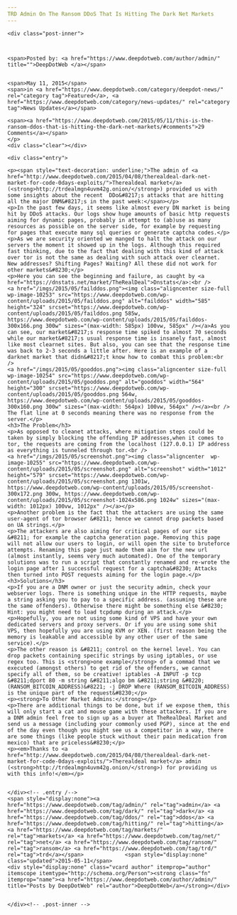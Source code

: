 ```yaml
---
TRD Admin On The Ransom DDoS That Is Hitting The Dark Net Markets
---
```

<article class="post-listing post-10252 post type-post status-publish format-standard has-post-thumbnail hentry  tag-admin tag-dark tag-ddos tag-hitting tag-markets tag-net tag-ransom tag-trd">
    
    <div class="post-inner">
    
    
        
    <span>Posted by: <a href="https://www.deepdotweb.com/author/admin/" title="">DeepDotWeb </a></span>
    
    
    <span>May 11, 2015</span>
    <span>in <a href="https://www.deepdotweb.com/category/deepdot-news/" rel="category tag">Featured</a>, <a href="https://www.deepdotweb.com/category/news-updates/" rel="category tag">News Updates</a></span>
    
    <span><a href="https://www.deepdotweb.com/2015/05/11/this-is-the-ransom-ddos-that-is-hitting-the-dark-net-markets/#comments">29 Comments</a></span>
    </p>
    <div class="clear"></div>
    
    <div class="entry">
    
    <p><span style="text-decoration: underline;">The admin of <a href="http://www.deepdotweb.com/2015/04/08/therealdeal-dark-net-market-for-code-0days-exploits/">Therealdeal market</a> (<strong>http://trdealmgn4uvm42g.onion/</strong>) provided us with some insights about the recent  DDo&#8217;s attacks that are hitting all the major DNM&#8217;s in the past week:</span></p>
    <p>In the past few days, it seems like almost every DN market is being hit by DDoS attacks. Our logs show huge amounts of basic http requests aiming for dynamic pages, probably in attempt to (ab)use as many resources as possible on the server side, for example by requesting for pages that execute many sql queries or generate captcha codes.</p>
    <p>As we are security oriented we manged to halt the attack on our servers the moment it showed up in the logs. Although this required fast thinking, due to the fact that dealing with this kind of attack over tor is not the same as dealing with such attack over clearnet. New addresses? Shifting Pages? Waiting? All these did not work for other markets&#8230;</p>
    <p>Here you can see the beginning and failure, as caught by <a href="https://dnstats.net/market/TheRealDeal">Dnstats</a>:<br />
    <a href="/imgs/2015/05/failddos.png"><img class="aligncenter size-full wp-image-10253" src="https://www.deepdotweb.com/wp-content/uploads/2015/05/failddos.png" alt="failddos" width="585" height="324" srcset="https://www.deepdotweb.com/wp-content/uploads/2015/05/failddos.png 585w, https://www.deepdotweb.com/wp-content/uploads/2015/05/failddos-300x166.png 300w" sizes="(max-width: 585px) 100vw, 585px" /></a>As you can see, our market&#8217;s response time spiked to almost 70 seconds while our market&#8217;s usual response time is insanely fast, almost like most clearnet sites. But also, you can see that the response time was back to 2-3 seconds a little after. Here is an example of a darknet market that didn&#8217;t know how to combat this problem:<br />
    <a href="/imgs/2015/05/gooddos.png"><img class="aligncenter size-full wp-image-10254" src="https://www.deepdotweb.com/wp-content/uploads/2015/05/gooddos.png" alt="gooddos" width="564" height="300" srcset="https://www.deepdotweb.com/wp-content/uploads/2015/05/gooddos.png 564w, https://www.deepdotweb.com/wp-content/uploads/2015/05/gooddos-300x160.png 300w" sizes="(max-width: 564px) 100vw, 564px" /></a><br />
    The flat line at 0 seconds meaning there was no response from the server.</p>
    <h3>The Problem</h3>
    <p>As opposed to cleanet attacks, where mitigation steps could be taken by simply blocking the offending IP addresses,when it comes to tor, the requests are coming from the localhost (127.0.0.1) IP address as everything is tunneled through tor.<br />
    <a href="/imgs/2015/05/screenshot.png"><img class="aligncenter  wp-image-10255" src="https://www.deepdotweb.com/wp-content/uploads/2015/05/screenshot.png" alt="screenshot" width="1012" height="579" srcset="https://www.deepdotweb.com/wp-content/uploads/2015/05/screenshot.png 1301w, https://www.deepdotweb.com/wp-content/uploads/2015/05/screenshot-300x172.png 300w, https://www.deepdotweb.com/wp-content/uploads/2015/05/screenshot-1024x586.png 1024w" sizes="(max-width: 1012px) 100vw, 1012px" /></a></p>
    <p>Another problem is the fact that the attackers are using the same user-agent of tor browser &#8211; hence we cannot drop packets based on UA strings.</p>
    <p>The attackers are also aiming for critical pages of our site &#8211; for example the captcha generation page. Removing this page will not allow our users to login, or will open the site to bruteforce attempts. Renaming this page just made them aim for the new url (almost instantly, seems very much automated). One of the temporary solutions was to run a script that constantly renamed and re-wrote the login page after 1 successful request for a captcha&#8230; Attacks then turned into POST requests aiming for the login page.</p>
    <h3>Solutions</h3>
    <p>If you are a DNM owner or just the security admin, check your webserver logs. There is something unique in the HTTP requests, maybe a string asking you to pay to a specific address. (assuming these are the same offenders). Otherwise there might be something else &#8230; Hint: you might need to load tcpdump during an attack.</p>
    <p>Hopefully, you are not using some kind of VPS and have your own dedicated servers and proxy servers. Or if you are using some shit VPS, then hopefully you are using KVM or XEN. (first reason being the memory is leakable and accessible by any other user of the same service).</p>
    <p>The other reason is &#8211; control on the kernel level. You can drop packets containing specific strings by using iptables, or use regex too. This is <strong>one example</strong> of a commad that we executed (amongst others) to get rid of the offenders, we cannot specify all of them, so be creative! iptables -A INPUT -p tcp &#8211;dport 80 -m string &#8211;algo bm &#8211;string &#8220;(RANSOM_BITCOIN_ADDRESS)&#8221; -j DROP Where (RANSOM_BITCOIN_ADDRESS) is the unique part of the request&#8230;</p>
    <p><strong>To Other Market Admins:</strong></p>
    <p>There are additional things to be done, but if we expose them, this will only start a cat and mouse game with these attackers. If you are a DNM admin feel free to sign up as a buyer at TheRealDeal Market and send us a message (including your commonly used PGP), since at the end of the day even though you might see us a competitor in a way, there are some things (like people stuck without their pain medication from mexico) that are priceless&#8230;</p>
    <p><em>Thanks to <a href="http://www.deepdotweb.com/2015/04/08/therealdeal-dark-net-market-for-code-0days-exploits/">Therealdeal market</a> admin (<strong>http://trdealmgn4uvm42g.onion/</strong>) for providing us with this info!</em></p>
    
    
    </div><!-- .entry /-->
    <span style="display:none"><a href="https://www.deepdotweb.com/tag/admin/" rel="tag">admin</a> <a href="https://www.deepdotweb.com/tag/dark/" rel="tag">dark</a> <a href="https://www.deepdotweb.com/tag/ddos/" rel="tag">ddos</a> <a href="https://www.deepdotweb.com/tag/hitting/" rel="tag">hitting</a> <a href="https://www.deepdotweb.com/tag/markets/" rel="tag">markets</a> <a href="https://www.deepdotweb.com/tag/net/" rel="tag">net</a> <a href="https://www.deepdotweb.com/tag/ransom/" rel="tag">ransom</a> <a href="https://www.deepdotweb.com/tag/trd/" rel="tag">trd</a></span>				<span style="display:none" class="updated">2015-05-11</span>
    <div style="display:none" class="vcard author" itemprop="author" itemscope itemtype="http://schema.org/Person"><strong class="fn" itemprop="name"><a href="https://www.deepdotweb.com/author/admin/" title="Posts by DeepDotWeb" rel="author">DeepDotWeb</a></strong></div>
    
    
    </div><!-- .post-inner -->
</article><!-- .post-listing -->

